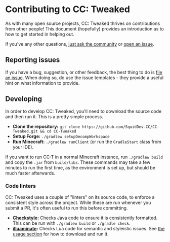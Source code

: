 # Contributing to CC: Tweaked
As with many open source projects, CC: Tweaked thrives on contributions from other people! This document (hopefully)
provides an introduction as to how to get started in helping out.

If you've any other questions, [just ask the community][community] or [open an issue][new-issue].

## Reporting issues
If you have a bug, suggestion, or other feedback, the best thing to do is [file an issue][new-issue]. When doing so,
do use the issue templates - they provide a useful hint on what information to provide.

## Developing
In order to develop CC: Tweaked, you'll need to download the source code and then run it. This is a pretty simple
process.

 - **Clone the repository:** `git clone https://github.com/SquidDev-CC/CC-Tweaked.git && cd CC-Tweaked`
 - **Setup Forge:** `./gradlew setupDecompWorkspace`
 - **Run Minecraft:** `./gradlew runClient` (or run the `GradleStart` class from your IDE).

If you want to run CC:T in a normal Minecraft instance, run `./gradlew build` and copy the `.jar` from `build/libs`.
These commands may take a few minutes to run the first time, as the environment is set up, but should be much faster
afterwards.

### Code linters
CC: Tweaked uses a couple of "linters" on its source code, to enforce a consistent style across the project. While these
are run whenever you submit a PR, it's often useful to run this before committing.

 - **[Checkstyle]:** Checks Java code to ensure it is consistently formatted. This can be run with `./gradlew build` or
   `./gradle check`.
 - **[illuaminate]:** Checks Lua code for semantic and styleistic issues. See [the usage section][illuaminate-usage] for
   how to download and run it.

[new-issue]: https://github.com/SquidDev-CC/CC-Tweaked/issues/new/choose "Create a new issue"
[community]: README.md#Community "Get in touch with the community."
[checkstyle]: https://checkstyle.org/
[illuaminate]: https://github.com/SquidDev/illuaminate/
[illuaminate-usage]: https://github.com/SquidDev/illuaminate/blob/master/README.md#usage
